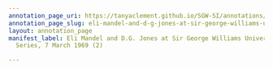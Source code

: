 ```yaml
---
annotation_page_uri: https://tanyaclement.github.io/SGW-SI/annotations/eli-mandel-and-d-g-jones-at-sir-george-williams-university-the-poetry-series-7-march-1969-2--canvas-1-d-g--jones.json
annotation_page_slug: eli-mandel-and-d-g-jones-at-sir-george-williams-university-the-poetry-series-7-march-1969-2--canvas-1-d-g--jones
layout: annotation_page
manifest_label: Eli Mandel and D.G. Jones at Sir George Williams University, The Poetry
  Series, 7 March 1969 (2)

---
```

